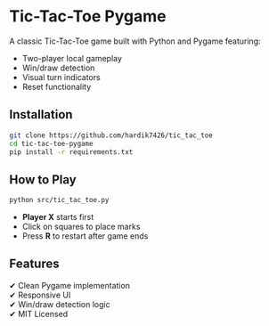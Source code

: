 # Tic-Tac-Toe Pygame

A classic Tic-Tac-Toe game built with Python and Pygame featuring:
- Two-player local gameplay
- Win/draw detection
- Visual turn indicators
- Reset functionality

## Installation
```bash
git clone https://github.com/hardik7426/tic_tac_toe
cd tic-tac-toe-pygame
pip install -r requirements.txt
```

## How to Play
```bash
python src/tic_tac_toe.py
```
- **Player X** starts first
- Click on squares to place marks
- Press **R** to restart after game ends

## Features
✔ Clean Pygame implementation  
✔ Responsive UI  
✔ Win/draw detection logic  
✔ MIT Licensed
